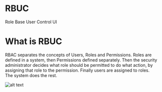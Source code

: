 # RBUC
Role Base User Control UI

# What is RBUC
RBAC separates the concepts of Users, Roles and Permissions. Roles are defined in a system, then Permissions defined separately. Then the security administrator decides what role should be permitted to do what action, by assigning that role to the permission. Finally users are assigned to roles. The system does the rest.

![alt text](https://project.netcloudservice.com/project_img/rbuc/flowchart.png)
